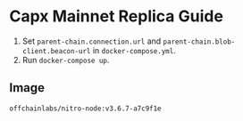 # Capx Mainnet Replica Guide

1. Set `parent-chain.connection.url` and `parent-chain.blob-client.beacon-url` in `docker-compose.yml`.
2. Run `docker-compose up`.

## Image
`offchainlabs/nitro-node:v3.6.7-a7c9f1e`
